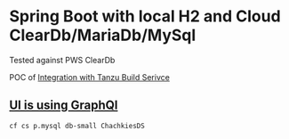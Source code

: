 # Spring Boot with local H2 and Cloud ClearDb/MariaDb/MySql

Tested against PWS ClearDb

POC of [Integration with Tanzu Build Serivce](https://gist.github.com/poprygun/048a3dd437d206b49b78ded5688bbb81)

## [UI is using GraphQl](http://localhost:8383/graphiql?query=%7B%0A%20%20getAllChachkies%7B%0A%20%20%20%20id%0A%20%20%20%20name%0A%20%20%20%20createdAt%0A%20%20%7D%0A%7D%0A)

```bash
cf cs p.mysql db-small ChachkiesDS
```